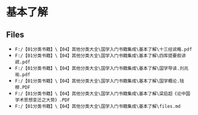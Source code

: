 # 基本了解

## Files

- `F:/【01分类书籍】\【04】其他分类大全\国学入门书籍集成\基本了解\十三经说略.pdf`
- `F:/【01分类书籍】\【04】其他分类大全\国学入门书籍集成\基本了解\四库提要叙讲疏.pdf`
- `F:/【01分类书籍】\【04】其他分类大全\国学入门书籍集成\基本了解\国学导读.刘兆祐.pdf`
- `F:/【01分类书籍】\【04】其他分类大全\国学入门书籍集成\基本了解\国学概论.钱穆.PDF`
- `F:/【01分类书籍】\【04】其他分类大全\国学入门书籍集成\基本了解\梁启超《论中国学术思想变迁之大势》.PDF`
- `F:/【01分类书籍】\【04】其他分类大全\国学入门书籍集成\基本了解\files.md`
